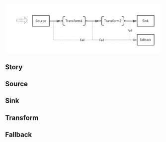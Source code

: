 <a href="assets/event-bus-workflow.png" target="_blank">![EventBus Workflow](assets/event-bus-workflow.png)</a>

## Story

## Source

## Sink

## Transform

## Fallback